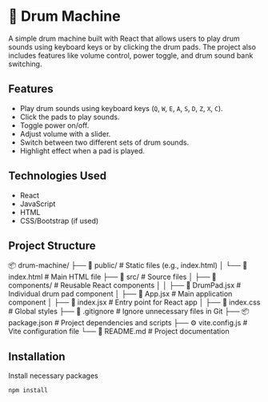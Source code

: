 # 🥁 Drum Machine

A simple drum machine built with React that allows users to play drum sounds using keyboard keys or by clicking the drum pads. The project also includes features like volume control, power toggle, and drum sound bank switching.



## Features

- Play drum sounds using keyboard keys (`Q`, `W`, `E`, `A`, `S`, `D`, `Z`, `X`, `C`).
- Click the pads to play sounds.
- Toggle power on/off.
- Adjust volume with a slider.
- Switch between two different sets of drum sounds.
- Highlight effect when a pad is played.

## Technologies Used

- React
- JavaScript
- HTML
- CSS/Bootstrap (if used)

## Project Structure
📦 drum-machine/
├── 📂 public/ # Static files (e.g., index.html)
│ └── 📄 index.html # Main HTML file
├── 📂 src/ # Source files
│ ├── 📂 components/ # Reusable React components
│ │ ├── 🎵 DrumPad.jsx # Individual drum pad component
│ ├── 📄 App.jsx # Main application component
│ ├── 📄 index.jsx # Entry point for React app
│ ├── 🎨 index.css # Global styles
├── 📄 .gitignore # Ignore unnecessary files in Git
├── 📦 package.json # Project dependencies and scripts
├── ⚙️ vite.config.js # Vite configuration file
└── 📖 README.md # Project documentation
## Installation

Install necessary packages
   ```
   npm install

```
